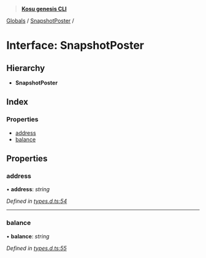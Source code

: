 > **[Kosu genesis CLI](../README.md)**

[Globals](../globals.md) / [SnapshotPoster](snapshotposter.md) /

# Interface: SnapshotPoster

## Hierarchy

-   **SnapshotPoster**

## Index

### Properties

-   [address](snapshotposter.md#address)
-   [balance](snapshotposter.md#balance)

## Properties

### address

• **address**: _string_

_Defined in [types.d.ts:54](https://github.com/ParadigmFoundation/kosu-monorepo/blob/ba034df4/packages/kosu-genesis-cli/src/types.d.ts#L54)_

---

### balance

• **balance**: _string_

_Defined in [types.d.ts:55](https://github.com/ParadigmFoundation/kosu-monorepo/blob/ba034df4/packages/kosu-genesis-cli/src/types.d.ts#L55)_
